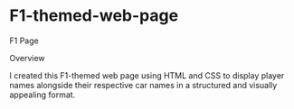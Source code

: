 # F1-themed-web-page
F1 Page

Overview

I created this F1-themed web page using HTML and CSS to display player names alongside their respective car names in a structured and visually appealing format.
